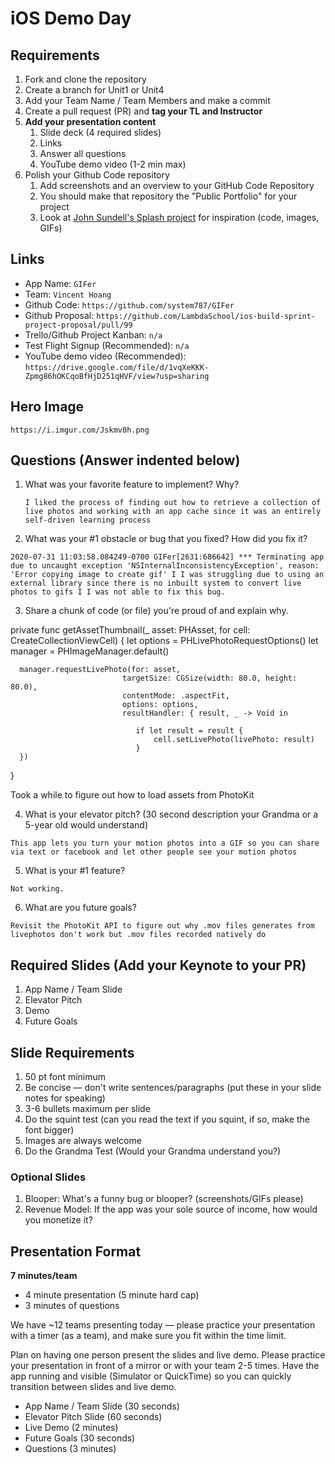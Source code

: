 # iOS Demo Day

## Requirements

1. Fork and clone the repository
2. Create a branch for Unit1 or Unit4
3. Add your Team Name / Team Members and make a commit
4. Create a pull request (PR) and **tag your TL and Instructor**
5. **Add your presentation content**
    1. Slide deck (4 required slides)
    2. Links
    3. Answer all questions 
    4. YouTube demo video (1-2 min max)
6. Polish your Github Code repository
    1. Add screenshots and an overview to your GitHub Code Repository
    2. You should make that repository the "Public Portfolio" for your project
    3. Look at [John Sundell's Splash project](https://github.com/JohnSundell/Splash) for inspiration (code, images, GIFs)


## Links

* App Name: `GIFer`
* Team: `Vincent Hoang`
* Github Code: `https://github.com/system787/GIFer`
* Github Proposal: `https://github.com/LambdaSchool/ios-build-sprint-project-proposal/pull/99`
* Trello/Github Project Kanban: `n/a`
* Test Flight Signup (Recommended): `n/a`
* YouTube demo video (Recommended): `https://drive.google.com/file/d/1vqXeKKK-Zpmg86hOKCqoBfHjD251qHVF/view?usp=sharing`

## Hero Image

`https://i.imgur.com/Jskmv0h.png`

## Questions (Answer indented below)

1. What was your favorite feature to implement? Why?

    `I liked the process of finding out how to retrieve a collection of live photos and working with an app cache since it was an entirely self-driven learning process`

2. What was your #1 obstacle or bug that you fixed? How did you fix it?

`2020-07-31 11:03:58.084249-0700 GIFer[2631:686642] *** Terminating app due to uncaught exception 'NSInternalInconsistencyException', reason: 'Error copying image to create gif'
 I I was struggling due to using an external library since there is no inbuilt system to convert live photos to gifs
 I I was not able to fix this bug.
`
  
3. Share a chunk of code (or file) you're proud of and explain why.

private func getAssetThumbnail(_ asset: PHAsset, for cell: CreateCollectionViewCell) {
        let options = PHLivePhotoRequestOptions()
        let manager = PHImageManager.default()
        
      manager.requestLivePhoto(for: asset,
                             targetSize: CGSize(width: 80.0, height: 80.0),
                             contentMode: .aspectFit,
                             options: options,
                             resultHandler: { result, _ -> Void in
                                
                                if let result = result {
                                    cell.setLivePhoto(livePhoto: result)
                                }
      })
}

Took a while to figure out how to load assets from PhotoKit
    
  
4. What is your elevator pitch? (30 second description your Grandma or a 5-year old would understand)

`This app lets you turn your motion photos into a GIF so you can share via text or facebook and let other people see your motion photos`
  
5. What is your #1 feature?

`Not working.`
  
6. What are you future goals?

`Revisit the PhotoKit API to figure out why .mov files generates from livephotos don't work but .mov files recorded natively do`

## Required Slides (Add your Keynote to your PR)

1. App Name / Team Slide
2. Elevator Pitch
3. Demo
4. Future Goals

## Slide Requirements

1. 50 pt font minimum
2. Be concise — don't write sentences/paragraphs (put these in your slide notes for speaking)
3. 3-6 bullets maximum per slide
4. Do the squint test (can you read the text if you squint, if so, make the font bigger)
6. Images are always welcome
7. Do the Grandma Test (Would your Grandma understand you?)

### Optional Slides

1. Blooper: What's a funny bug or blooper? (screenshots/GIFs please)
2. Revenue Model: If the app was your sole source of income, how would you monetize it?

## Presentation Format

**7 minutes/team**

* 4 minute presentation (5 minute hard cap)
* 3 minutes of questions

We have ~12 teams presenting today — please practice your presentation with a timer (as a team), and make sure you fit within the time limit.

Plan on having one person present the slides and live demo. Please practice your presentation in front of a mirror or with your team 2-5 times. Have the app running and visible (Simulator or QuickTime) so you can quickly transition between slides and live demo.

* App Name / Team Slide (30 seconds)
* Elevator Pitch Slide (60 seconds)
* Live Demo (2 minutes)
* Future Goals (30 seconds)
* Questions (3 minutes)
